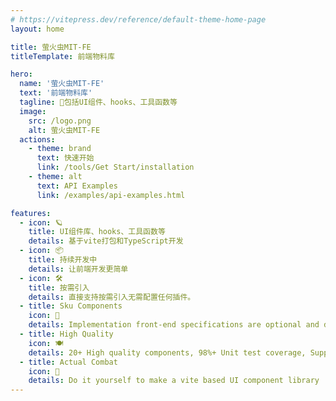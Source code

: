```yaml
---
# https://vitepress.dev/reference/default-theme-home-page
layout: home

title: 萤火虫MIT-FE
titleTemplate: 前端物料库

hero:
  name: '萤火虫MIT-FE'
  text: '前端物料库'
  tagline: 🎉包括UI组件、hooks、工具函数等
  image:
    src: /logo.png
    alt: 萤火虫MIT-FE
  actions:
    - theme: brand
      text: 快速开始
      link: /tools/Get Start/installation
    - theme: alt
      text: API Examples
      link: /examples/api-examples.html

features:
  - icon: 🪐
    title: UI组件库、hooks、工具函数等
    details: 基于vite打包和TypeScript开发
  - icon: 📦
    title: 持续开发中
    details: 让前端开发更简单
  - icon: 🛠️
    title: 按需引入
    details: 直接支持按需引入无需配置任何插件。
  - title: Sku Components
    icon: 🍧
    details: Implementation front-end specifications are optional and disabled
  - title: High Quality
    icon: 🍽️
    details: 20+ High quality components, 98%+ Unit test coverage, Support Tree Shaking
  - title: Actual Combat
    icon: 🍔
    details: Do it yourself to make a vite based UI component library
---
```

